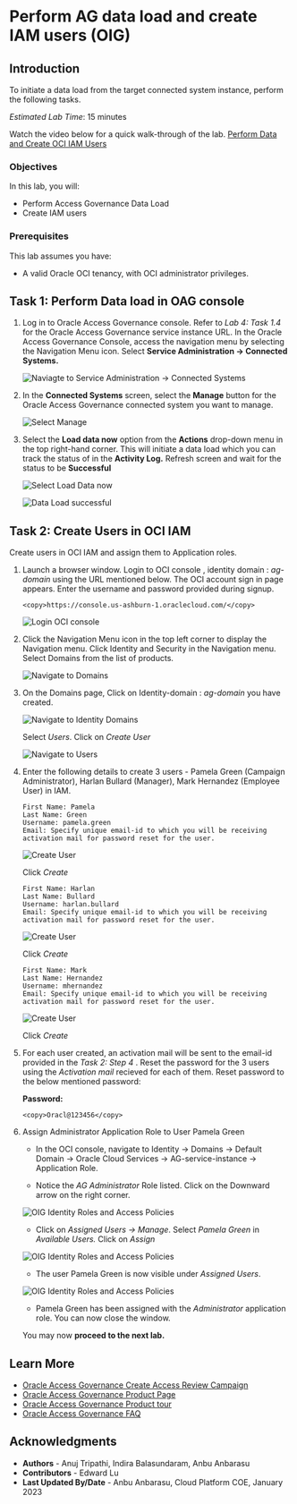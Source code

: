 #  Perform AG data load and create IAM users (OIG)

## Introduction

To initiate a data load from the target connected system instance, perform the following tasks.

*Estimated Lab Time*: 15 minutes

Watch the video below for a quick walk-through of the lab.
[Perform Data and Create OCI IAM Users](videohub:1_009fisy0)

### Objectives

In this lab, you will:
 * Perform Access Governance Data Load
 * Create IAM users 

### Prerequisites
This lab assumes you have:
- A valid Oracle OCI tenancy, with OCI administrator privileges.


## Task 1: Perform Data load in OAG console

1.  Log in to Oracle Access Governance console. Refer to *Lab 4: Task 1.4* for the Oracle Access Governance service instance URL. In the Oracle Access Governance Console, access the navigation menu by selecting the Navigation Menu icon. Select **Service Administration → Connected Systems.**

    ![Naviagte to Service Administration → Connected Systems](images/connected-systems.png) 
    
    
2. In the **Connected Systems** screen, select the **Manage** button for the Oracle Access Governance connected system you want to manage.

    ![Select Manage](images/manage.png) 

3. Select the **Load data now** option from the **Actions** drop-down menu in the top right-hand corner. This will initiate a data load which you can track the status of in the **Activity Log.** Refresh screen and wait for the status to be **Successful**

    ![Select Load Data now](images/select-actions.png) 

    ![Data Load successful](images/load-data.png) 

## Task 2: Create Users in OCI IAM

Create users in OCI IAM and assign them to Application roles.

1. Launch a browser window. Login to OCI console , identity domain : *ag-domain* using the URL mentioned below. The OCI account sign in page appears. Enter the username and password provided during signup. 
     
    ```
    <copy>https://console.us-ashburn-1.oraclecloud.com/</copy>
    ```
    ![Login OCI console](images/oci-login-console.png)


2. Click the Navigation Menu icon in the top left corner to display the Navigation menu. Click Identity and Security in the Navigation menu. Select Domains from the list of products.

    ![Navigate to Domains](images/navigate-select-domain.png)


3. On the Domains page, Click on Identity-domain : *ag-domain* you have created. 

    ![Navigate to Identity Domains](images/open-domains.png)

   Select *Users*. Click on *Create User*

     ![Navigate to Users](images/navigate-to-users.png)

4. Enter the following details to create 3 users - Pamela Green (Campaign Administrator), Harlan Bullard (Manager), Mark Hernandez (Employee User) in IAM.


    ```
    First Name: Pamela
    Last Name: Green
    Username: pamela.green
    Email: Specify unique email-id to which you will be receiving activation mail for password reset for the user. 
    ```
    ![Create User](images/user-create-pamela.png)

    Click *Create*

    ```
    First Name: Harlan
    Last Name: Bullard
    Username: harlan.bullard
    Email: Specify unique email-id to which you will be receiving activation mail for password reset for the user. 
    ```
    ![Create User](images/user-create-harlan.png)

    Click *Create*

    ```
    First Name: Mark
    Last Name: Hernandez
    Username: mhernandez
    Email: Specify unique email-id to which you will be receiving activation mail for password reset for the user. 
    ```
    ![Create User](images/user-create-mark.png)

    Click *Create*

4. For each user created, an activation mail will be sent to the email-id provided in the *Task 2: Step 4* . Reset the password for the 3 users using the *Activation mail* recieved for each of them. 
    Reset password to the below mentioned password:

    **Password:**
     ```
    <copy>Oracl@123456</copy>
    ```
5. Assign Administrator Application Role to User Pamela Green

    * In the OCI console, navigate to Identity -> Domains -> Default Domain -> Oracle Cloud Services -> AG-service-instance -> Application Role. 

    * Notice the *AG Administrator* Role listed. Click on the Downward arrow on the right corner. 

    ![OIG Identity Roles and Access Policies](images/user-approle.png)

    * Click on *Assigned Users -> Manage*. Select *Pamela Green* in *Available Users.* Click on *Assign*

    ![OIG Identity Roles and Access Policies](images/user-approle-list.png)

    * The user Pamela Green is now visible under *Assigned Users*.

    ![OIG Identity Roles and Access Policies](images/user-approle-assign.png)

    * Pamela Green has been assigned with the *Administrator* application role. You can now close the window.


    You may now **proceed to the next lab.**

## Learn More

* [Oracle Access Governance Create Access Review Campaign](https://docs.oracle.com/en/cloud/paas/access-governance/pdapg/index.html)
* [Oracle Access Governance Product Page](https://www.oracle.com/security/cloud-security/access-governance/)
* [Oracle Access Governance Product tour](https://www.oracle.com/webfolder/s/quicktours/paas/pt-sec-access-governance/index.html)
* [Oracle Access Governance FAQ](https://www.oracle.com/security/cloud-security/access-governance/faq/)

## Acknowledgments
* **Authors** - Anuj Tripathi, Indira Balasundaram, Anbu Anbarasu
* **Contributors** - Edward Lu  
* **Last Updated By/Date** - Anbu Anbarasu, Cloud Platform COE, January 2023
